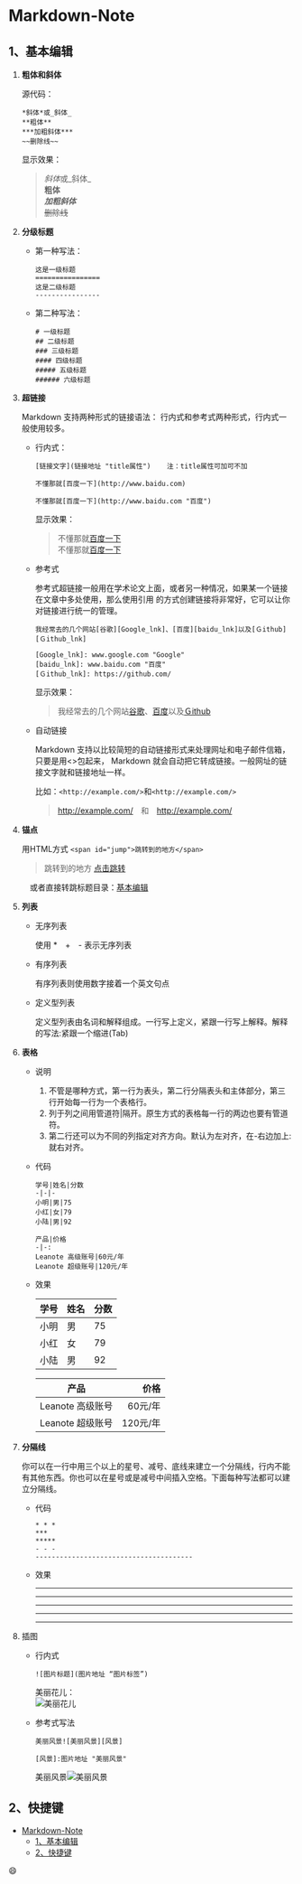 # Markdown-Note

## 1、基本编辑

1. **粗体和斜体**
   
   源代码：
    ```
    *斜体*或_斜体_
    **粗体**
    ***加粗斜体***
    ~~删除线~~
    ```
    显示效果：

    >*斜体*或_斜体_\
        **粗体**\
        ***加粗斜体***\
        ~~删除线~~


2. **分级标题**
   
   * 第一种写法：
        ```
        这是一级标题
        ================
        这是二级标题
        ----------------
        ```

   * 第二种写法：
        ```
        # 一级标题
        ## 二级标题
        ### 三级标题
        #### 四级标题
        ##### 五级标题
        ###### 六级标题
        ```

3. **超链接**
   
   Markdown 支持两种形式的链接语法： 行内式和参考式两种形式，行内式一般使用较多。
    * 行内式：
        
        ```
        [链接文字](链接地址 "title属性")    注：title属性可加可不加

        不懂那就[百度一下](http://www.baidu.com)

        不懂那就[百度一下](http://www.baidu.com "百度")
        ```

        显示效果：
        
        > 不懂那就[百度一下](http://www.baidu.com)\
            不懂那就[百度一下](http://www.baidu.com "百度")

    * 参考式
   
        参考式超链接一般用在学术论文上面，或者另一种情况，如果某一个链接在文章中多处使用，那么使用引用 的方式创建链接将非常好，它可以让你对链接进行统一的管理。

        ```
        我经常去的几个网站[谷歌][Google_lnk]、[百度][baidu_lnk]以及[Ｇithub][Ｇithub_lnk]

        [Google_lnk]: www.google.com "Google"
        [baidu_lnk]: www.baidu.com "百度" 
        [Ｇithub_lnk]: https://github.com/
        ```
        显示效果：
        >我经常去的几个网站[谷歌][Google_lnk]、[百度][baidu_lnk]以及[Ｇithub][Ｇithub_lnk]

        [Google_lnk]: www.google.com "Google"
        [baidu_lnk]: www.baidu.com "百度" 
        [Ｇithub_lnk]: https://github.com/
        
    * 自动链接
        
        Markdown 支持以比较简短的自动链接形式来处理网址和电子邮件信箱，只要是用<>包起来， Markdown 就会自动把它转成链接。一般网址的链接文字就和链接地址一样。

        比如：`<http://example.com/>`和`<http://example.com/>`

        > <http://example.com/>　和　<http://example.com/>

    
4. **锚点**
    
    用HTML方式
    `<span id="jump">跳转到的地方</span>`

    > <span id="jump">跳转到的地方</span>
        [点击跳转](#jump)

    　或者直接转跳标题目录：[基本编辑](#1、基本编辑)

5. **列表**
   
    * 无序列表
     
        使用 *　+　- 表示无序列表
         
    * 有序列表

        有序列表则使用数字接着一个英文句点

    * 定义型列表

        定义型列表由名词和解释组成。一行写上定义，紧跟一行写上解释。解释的写法:紧跟一个缩进(Tab)

6. **表格**
   
   * 说明

        1. 不管是哪种方式，第一行为表头，第二行分隔表头和主体部分，第三行开始每一行为一个表格行。
        2. 列于列之间用管道符|隔开。原生方式的表格每一行的两边也要有管道符。
        3. 第二行还可以为不同的列指定对齐方向。默认为左对齐，在-右边加上:就右对齐。
   * 代码

        ```
        学号|姓名|分数
        -|-|-
        小明|男|75
        小红|女|79
        小陆|男|92

        产品|价格
        -|-:
        Leanote 高级账号|60元/年
        Leanote 超级账号|120元/年
        ```
    * 效果

        学号|姓名|分数
        -|-|-
        小明|男|75
        小红|女|79
        小陆|男|92

        产品|价格
        -|-:
        Leanote 高级账号|60元/年
        Leanote 超级账号|120元/年
    
7. **分隔线**

    你可以在一行中用三个以上的星号、减号、底线来建立一个分隔线，行内不能有其他东西。你也可以在星号或是减号中间插入空格。下面每种写法都可以建立分隔线。

    * 代码

        ```
        * * *
        ***
        *****
        - - -
        ---------------------------------------

        ```
    * 效果

       * * *
       ***
       *****
       - - -
       ---------------------------------------

8. 插图

    * 行内式

        `![图片标题](图片地址 “图片标签”)`
    
        美丽花儿：\
        ![美丽花儿](https://ss1.baidu.com/9vo3dSag_xI4khGko9WTAnF6hhy/image/h%3D300/sign=92afee66fd36afc3110c39658318eb85/908fa0ec08fa513db777cf78376d55fbb3fbd9b3.jpg)

    * 参考式写法

        ```
        美丽风景![美丽风景][风景]

        [风景]:图片地址 "美丽风景"
        ```

         美丽风景![美丽风景][风景]

        [风景]:https://timgsa.baidu.com/timg?image&quality=80&size=b9999_10000&sec=1557668703443&di=d709e8d0e66ee62a1a099994da34f30e&imgtype=0&src=http%3A%2F%2Fimg1.3lian.com%2F2015%2Fw2%2F60%2Fd%2F83.jpg "美丽风景"

## 2、快捷键

- [Markdown-Note](#markdown-note)
  - [1、基本编辑](#1%E5%9F%BA%E6%9C%AC%E7%BC%96%E8%BE%91)
  - [2、快捷键](#2%E5%BF%AB%E6%8D%B7%E9%94%AE)

:smile:
